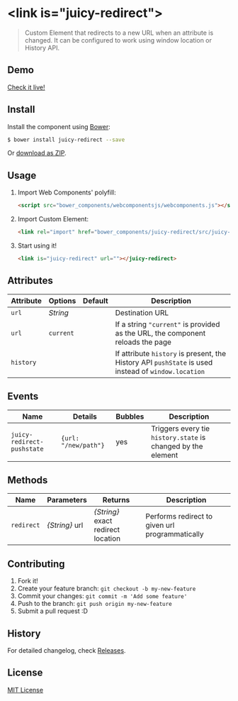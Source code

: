 # &lt;link is="juicy-redirect"&gt;

> Custom Element that redirects to a new URL when an attribute is changed. It can be configured to work using window location or History API.

## Demo

[Check it live!](http://juicy.github.io/juicy-redirect)

## Install

Install the component using [Bower](http://bower.io/):

```sh
$ bower install juicy-redirect --save
```

Or [download as ZIP](https://github.com/juicy/juicy-redirect/archive/gh-pages.zip).

## Usage

1. Import Web Components' polyfill:

    ```html
    <script src="bower_components/webcomponentsjs/webcomponents.js"></script>
    ```

2. Import Custom Element:

    ```html
    <link rel="import" href="bower_components/juicy-redirect/src/juicy-redirect.html">
    ```

3. Start using it!

    ```html
    <link is="juicy-redirect" url=""></juicy-redirect>
    ```

## Attributes

Attribute      | Options            | Default  | Description
---            | ---                | ---      | ---
`url`          | *String*           |          | Destination URL
`url`          | `current`          |          | If a string `"current"` is provided as the URL, the component reloads the page
`history`      |                    |          | If attribute `history` is present, the History API `pushState` is used instead of `window.location`

## Events

Name                       | Details             | Bubbles  | Description
---                        | ---                 | ---      | ---
`juicy-redirect-pushstate` | `{url: "/new/path"}` |   yes    | Triggers every tie `history.state` is changed by the element

## Methods

Name       | Parameters     | Returns                            | Description
---        | ---            | ---                                | ---
`redirect` | _{String}_ url | _{String}_ exact redirect location | Performs redirect to given url programmatically

## Contributing

1. Fork it!
2. Create your feature branch: `git checkout -b my-new-feature`
3. Commit your changes: `git commit -m 'Add some feature'`
4. Push to the branch: `git push origin my-new-feature`
5. Submit a pull request :D

## History

For detailed changelog, check [Releases](https://github.com/juicy/redirect/releases).

## License

[MIT License](http://opensource.org/licenses/MIT)
